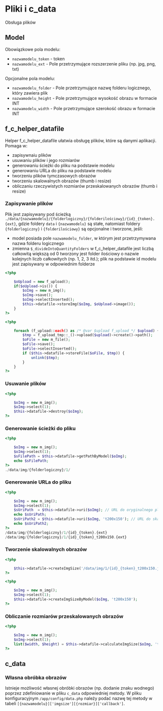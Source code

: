 # Pliki i c_data

Obsługa plików

## Model

Obowiązkowe pola modelu:
- `nazwamodelu_token` - token
- `nazwamodelu_ext` - Pole przetrzymujące rozszerzenie pliku (np. jpg, png, txt)

Opcjonalne pola modelu:
- `nazwamodelu_folder` - Pole przetrzymujące nazwę folderu logicznego, który zawiera plik
- `nazwamodelu_height` - Pole przetrzymujące wysokość obrazu w formacie INT
- `nazwamodelu_width` - Pole przetrzymujące szerokość obrazu w formacie INT

## f_c_helper_datafile

Helper f_c_helper_datafile ułatwia obsługę plików, które są danymi aplikacji. Pomaga w:
- zapisywnaiu plików
- usuwaniu plików i jego rozmiarów
- generowaniu ścieżki do pliku na podstawie modelu
- generowaniu URLa do pliku na podstawie modelu
- tworzeniu plików tymczasowych obrazów
- tworzeniu skalowalnych obrazów (thumb i resize)
- obliczaniu rzeczywistych rozmiarów przeskalowanych obrazów (thumb i resize)

### Zapisywanie plików

Plik jest zapisywany pod ścieżką `./data/{nazwamodelu}/{folderlogiczny}/{folderilościowy}/{id}_{token}.{ext}`, gdzie foldery `data` i `{nazwamodelu}` 
są stałe, natomiast foldery `{folderlogiczny}` i `{folderilościowy}` są opcjonalne i tworzone, jeśli:
- model posiada pole `nazwamodelu_folder`, w którym jest przetrzymywana nazwa folderu logicznego
- zmienna `$_divideIntoQuantityFolders` w f_c_helper_datafile jest liczbą całkowitą większą od 0 tworzony jest folder ilościowy o nazwie kolejnych 
liczb całkowitych (np. 1, 2, 3 itd.); plik na podstawie id modelu jest zapisywany w odpowiednim folderze

```php
<?php

    $oUpload = new f_upload();
    if($oUpload->is()) {
        $oImg = new m_img();
        $oImg->save();
        $oImg->selectInserted();
        $this->datafile->storeImg($oImg, $oUpload->image());
    }
?>
```

```php
<?php

    foreach (f_upload::each() as /* @var $upload f_upload */ $upload) {
        $tmp = f_upload_tmp::_()->upload($upload)->create()->path();
        $oFile = new m_file();
        $oFile->save();
        $oFile->selectInserted();
        if ($this->datafile->storeFile($oFile, $tmp)) {
            unlink($tmp);
        }
    }
?>
```

### Usuwanie plików

```php
<?php

    $oImg = new m_img();
    $oImg->select(1);
    $this->datafile->destroy($oImg);
?>
```

### Generowanie ścieżki do pliku

```php
<?php

    $oImg = new m_img();
    $oImg->select(1);
    $sFilePath = $this->datafile->getPathByModel($oImg);
    echo $sFilePath;
?>
./data/img/{folderlogiczny}/1/
```

### Generowanie URLa do pliku

```php
<?php

    $oImg = new m_img();
    $oImg->select(1);
    $sUriPath  = $this->datafile->uri($oImg); // URL do oryginalnego pliku
    echo $sUriPath;
    $sUriPath2 = $this->datafile->uri($oImg, 't200x150'); // URL do skalowalnego pliku
    echo $sUriPath2;
?>
/data/img/{folderlogiczny}/1/{id}_{token}.{ext}
/data/img/{folderlogiczny}/1/{id}_{token}_t200x150.{ext}
```

### Tworzenie skalowalnych obrazów
```php
<?php

    $this->datafile->createImgSize('/data/img/1/{id}_{token}_t200x150.jpg');
?>
```

```php
<?php

    $oImg = new m_img();
    $oImg->select(1);
    $this->datafile->createImgSizeByModel($oImg, 't200x150');
?>
```

### Obliczanie rozmiarów przeskalowanych obrazów

```php
<?php

    $oImg = new m_img();
    $oImg->select(1);
    list($width, $height) = $this->datafile->calculateImgSize($oImg, 't200x150');
?>
```

## c_data

### Własna obróbka obrazów

Istnieje możliwość własnej obróbki obrazów (np. dodanie znaku wodnego) poprzez zdefiniowanie w pliku `c_data` odpowiedniej metody.  W pliku konfiguracyjnym 
`/app/config/data.php` należy podać nazwę tej metody w tabeli `[{nazwamodelu}]['imgsize'][{rozmiar}]['callback']`.
